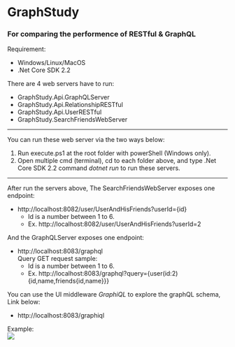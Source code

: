 # GraphStudy

### For comparing the performence of RESTful & GraphQL

Requirement:  
* Windows/Linux/MacOS
* .Net Core SDK 2.2

There are 4 web servers have to run:

* GraphStudy.Api.GraphQLServer
* GraphStudy.Api.RelationshipRESTful
* GraphStudy.Api.UserRESTful
* GraphStudy.SearchFriendsWebServer
---

You can run these web server via the two ways below:  

1. Run execute.ps1 at the root folder with powerShell (Windows only).
2. Open multiple cmd (terminal), cd to each folder above, and type .Net Core SDK 2.2 command *dotnet run* to run these servers.
---

After run the servers above, The SearchFriendsWebServer exposes one endpoint:  
* http://localhost:8082/user/UserAndHisFriends?userId={id}
  * Id is a number between 1 to 6.
  * Ex. http://localhost:8082/user/UserAndHisFriends?userId=2

And the GraphQLServer exposes one endpoint:  
* http://localhost:8083/graphql  
  Query GET request sample:  
  * Id is a number between 1 to 6.  
  * Ex. http://localhost:8083/graphql?query={user(id:2){id,name,friends{id,name}}}

You can use the UI middleware *GraphiQL* to explore the graphQL schema, Link below:  
  * http://localhost:8083/graphiql  
  
  Example:  
  ![](https://upload.cc/i1/2019/08/01/08FyP4.png)
